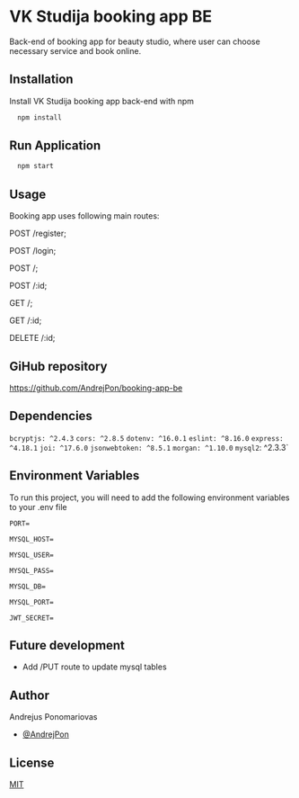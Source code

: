 # VK Studija booking app BE

Back-end of booking app for beauty studio, where user can choose necessary service and book online.

## Installation

Install VK Studija booking app back-end with npm

```bash
  npm install
```

## Run Application

```bash
  npm start
```

## Usage

Booking app uses following main routes:

POST /register;

POST /login;

POST /;

POST /:id;

GET /;

GET /:id;

DELETE /:id;

## GiHub repository

https://github.com/AndrejPon/booking-app-be

## Dependencies

`bcryptjs: ^2.4.3`
`cors: ^2.8.5`
`dotenv: ^16.0.1`
`eslint: ^8.16.0`
`express: ^4.18.1`
`joi: ^17.6.0`
`jsonwebtoken: ^8.5.1`
`morgan: ^1.10.0`
`mysql2`: ^2.3.3`

## Environment Variables

To run this project, you will need to add the following environment variables to your .env file

`PORT=`

`MYSQL_HOST=`

`MYSQL_USER=`

`MYSQL_PASS=`

`MYSQL_DB=`

`MYSQL_PORT=`

`JWT_SECRET=`

## Future development

- Add /PUT route to update mysql tables

## Author

Andrejus Ponomariovas

- [@AndrejPon](https://github.com/AndrejPon)

## License

[MIT](https://choosealicense.com/licenses/mit/)
